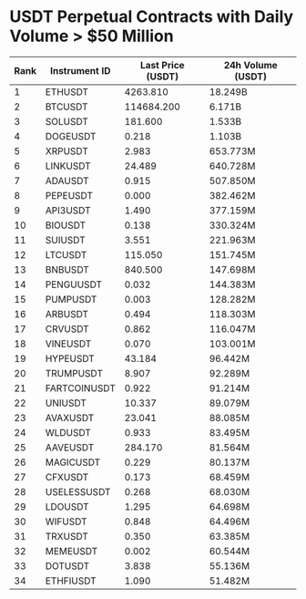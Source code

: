 # USDT Perpetual Contracts with Daily Volume > $50 Million

| Rank | Instrument ID | Last Price (USDT) | 24h Volume (USDT) |
|------|---------------|-------------------|-------------------|
| 1 | ETHUSDT | 4263.810 | 18.249B |
| 2 | BTCUSDT | 114684.200 | 6.171B |
| 3 | SOLUSDT | 181.600 | 1.533B |
| 4 | DOGEUSDT | 0.218 | 1.103B |
| 5 | XRPUSDT | 2.983 | 653.773M |
| 6 | LINKUSDT | 24.489 | 640.728M |
| 7 | ADAUSDT | 0.915 | 507.850M |
| 8 | PEPEUSDT | 0.000 | 382.462M |
| 9 | API3USDT | 1.490 | 377.159M |
| 10 | BIOUSDT | 0.138 | 330.324M |
| 11 | SUIUSDT | 3.551 | 221.963M |
| 12 | LTCUSDT | 115.050 | 151.745M |
| 13 | BNBUSDT | 840.500 | 147.698M |
| 14 | PENGUUSDT | 0.032 | 144.383M |
| 15 | PUMPUSDT | 0.003 | 128.282M |
| 16 | ARBUSDT | 0.494 | 118.303M |
| 17 | CRVUSDT | 0.862 | 116.047M |
| 18 | VINEUSDT | 0.070 | 103.001M |
| 19 | HYPEUSDT | 43.184 | 96.442M |
| 20 | TRUMPUSDT | 8.907 | 92.289M |
| 21 | FARTCOINUSDT | 0.922 | 91.214M |
| 22 | UNIUSDT | 10.337 | 89.079M |
| 23 | AVAXUSDT | 23.041 | 88.085M |
| 24 | WLDUSDT | 0.933 | 83.495M |
| 25 | AAVEUSDT | 284.170 | 81.564M |
| 26 | MAGICUSDT | 0.229 | 80.137M |
| 27 | CFXUSDT | 0.173 | 68.459M |
| 28 | USELESSUSDT | 0.268 | 68.030M |
| 29 | LDOUSDT | 1.295 | 64.698M |
| 30 | WIFUSDT | 0.848 | 64.496M |
| 31 | TRXUSDT | 0.350 | 63.385M |
| 32 | MEMEUSDT | 0.002 | 60.544M |
| 33 | DOTUSDT | 3.838 | 55.136M |
| 34 | ETHFIUSDT | 1.090 | 51.482M |

